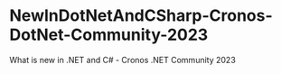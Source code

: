 # NewInDotNetAndCSharp-Cronos-DotNet-Community-2023
What is new in .NET and C# - Cronos .NET Community 2023

